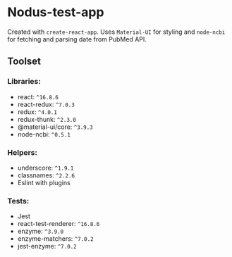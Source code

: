 # Nodus-test-app

Created with `create-react-app`.
Uses `Material-UI` for styling and `node-ncbi` for fetching and parsing date from PubMed API.

## Toolset

### Libraries:
- react: `^16.8.6`
- react-redux: `^7.0.3`
- redux: `^4.0.1`
- redux-thunk: `^2.3.0`
- @material-ui/core: `^3.9.3`
- node-ncbi: `^0.5.1`

### Helpers:
- underscore: `^1.9.1`
- classnames: `^2.2.6`
- Eslint with plugins

### Tests:
- Jest
- react-test-renderer: `^16.8.6`
- enzyme: `^3.9.0`
- enzyme-matchers: `^7.0.2`
- jest-enzyme: `^7.0.2`

